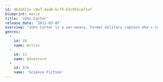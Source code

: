 ```yaml
---
id: 464d411e-c0e7-4ad0-bcf9-62c955cef1ef
blueprint: movie
title: 'John Carter'
release_date: '2012-03-07'
overview: "John Carter is a war-weary, former military captain who's inexplicably transported to the mysterious and exotic planet of Barsoom (Mars) and reluctantly becomes embroiled in an epic conflict. It's a world on the brink of collapse, and Carter rediscovers his humanity when he realizes the survival of Barsoom and its people rests in his hands."
genres:
  -
    id: 28
    name: Action
  -
    id: 12
    name: Adventure
  -
    id: 878
    name: 'Science Fiction'
---
```

